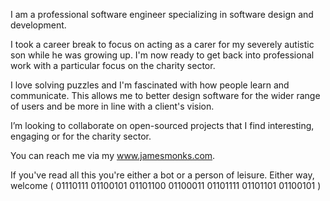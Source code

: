 I am a professional software engineer specializing in software design and development.

I took a career break to focus on acting as a carer for my severely autistic son while he was growing up. I'm now ready to get back into professional work with a particular focus on the charity sector.

I love solving puzzles and I'm fascinated with how people learn and communicate. This allows me to better design software for the wider range of users and be more in line with a client's vision.

I’m looking to collaborate on open-sourced projects that I find interesting, engaging or for the charity sector.

You can reach me via my www.jamesmonks.com.

If you've read all this you're either a bot or a person of leisure. Either way, welcome ( 01110111 01100101 01101100 01100011 01101111 01101101 01100101 )

<!---
jamesmonks/jamesmonks is a ✨ special ✨ repository because its `README.md` (this file) appears on your GitHub profile.
You can click the Preview link to take a look at your changes.
--->
